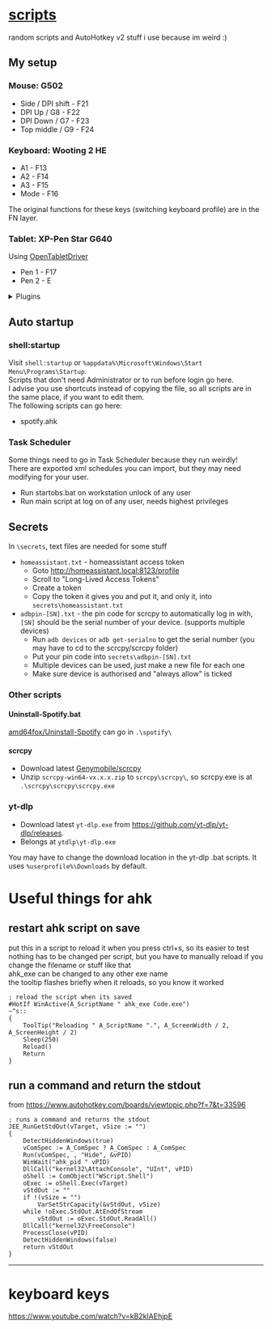 # [scripts](https://github.com/iamasink/scripts)

random scripts and AutoHotkey v2 stuff i use because im weird :)

## My setup
### Mouse: G502
  - Side    / DPI shift - F21
  - DPI Up  /  G8       - F22
  - DPI Down  /  G7     - F23
  - Top middle  / G9    - F24

### Keyboard: Wooting 2 HE
  - A1	 - F13
  - A2	 - F14
  - A3	 - F15
  - Mode - F16

The original functions for these keys (switching keyboard profile) are in the FN layer.

### Tablet: XP-Pen Star G640
Using [OpenTabletDriver](https://github.com/OpenTabletDriver/OpenTabletDriver)
  - Pen 1 - F17
  - Pen 2 - E
<details><summary>Plugins</summary>

[WindowsInk](https://github.com/X9VoiD/VoiDPlugins/wiki/WindowsInk)
</details>

## Auto startup

### shell:startup

Visit `shell:startup` or `%appdata%\Microsoft\Windows\Start Menu\Programs\Startup`.  
Scripts that don't need Administrator or to run before login go here.  
I advise you use shortcuts instead of copying the file, so all scripts are in the same place, if you want to edit them.    
The following scripts can go here:  

- spotify.ahk

### Task Scheduler
Some things need to go in Task Scheduler because they run weirdly!  
There are exported xml schedules you can import, but they may need modifying for your user.
 - Run startobs.bat on workstation unlock of any user  
 - Run main script at log on of any user, needs highest privileges  

## Secrets

In `\secrets`, text files are needed for some stuff  
- `homeassistant.txt` - homeassistant access token
  - Goto http://homeassistant.local:8123/profile
  - Scroll to "Long-Lived Access Tokens"
  - Create a token
  - Copy the token it gives you and put it, and only it, into `secrets\homeassistant.txt`
- `adbpin-[SN].txt` - the pin code for scrcpy to automatically log in with, `[SN]` should be the serial number of your device. (supports multiple devices)
  - Run `adb devices` or `adb get-serialno` to get the serial number (you may have to cd to the scrcpy/scrcpy folder)
  - Put your pin code into `secrets\adbpin-[SN].txt`
  - Multiple devices can be used, just make a new file for each one
  - Make sure device is authorised and "always allow" is ticked

### Other scripts

#### Uninstall-Spotify.bat
[amd64fox/Uninstall-Spotify](https://github.com/amd64fox/Uninstall-Spotify) can go in `.\spotify\`
#### scrcpy
 - Download latest [Genymobile/scrcpy](https://github.com/Genymobile/scrcpy/releases)
 - Unzip `scrcpy-win64-vx.x.x.zip` to `scrcpy\scrcpy\`, so scrcpy.exe is at `.\scrcpy\scrcpy\scrcpy.exe`

### yt-dlp
 - Download latest `yt-dlp.exe` from https://github.com/yt-dlp/yt-dlp/releases.  
 - Belongs at `ytdlp\yt-dlp.exe`

You may have to change the download location in the yt-dlp .bat scripts. It uses `%userprofile%\Downloads` by default.

# Useful things for ahk

## restart ahk script on save
put this in a script to reload it when you press ctrl+s, so its easier to test  
nothing has to be changed per script, but you have to manually reload if you change the filename or stuff like that  
ahk_exe can be changed to any other exe name  
the tooltip flashes briefly when it reloads, so you know it worked  
```
; reload the script when its saved
#HotIf WinActive(A_ScriptName " ahk_exe Code.exe")
~^s::
{
	ToolTip("Reloading " A_ScriptName ".", A_ScreenWidth / 2, A_ScreenHeight / 2)
	Sleep(250)
	Reload()
	Return
}
```

## run a command and return the stdout
 from https://www.autohotkey.com/boards/viewtopic.php?f=7&t=33596
```
; runs a command and returns the stdout  
JEE_RunGetStdOut(vTarget, vSize := "")
{
	DetectHiddenWindows(true)
	vComSpec := A_ComSpec ? A_ComSpec : A_ComSpec
	Run(vComSpec, , "Hide", &vPID)
	WinWait("ahk_pid " vPID)
	DllCall("kernel32\AttachConsole", "UInt", vPID)
	oShell := ComObject("WScript.Shell")
	oExec := oShell.Exec(vTarget)
	vStdOut := ""
	if !(vSize = "")
		VarSetStrCapacity(&vStdOut, vSize)
	while !oExec.StdOut.AtEndOfStream
		vStdOut := oExec.StdOut.ReadAll()
	DllCall("kernel32\FreeConsole")
	ProcessClose(vPID)
	DetectHiddenWindows(false)
	return vStdOut
}
```

---

# keyboard keys
https://www.youtube.com/watch?v=kB2kIAEhjpE
